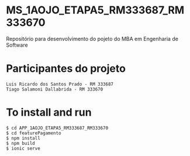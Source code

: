 # MS_1AOJO_ETAPA5_RM333687_RM333670
Repositório para desenvolvimento do pojeto do MBA em Engenharia de Software
# Participantes do projeto 
```
Luis Ricardo dos Santos Prado - RM 333687
Tiago Salamoni Dallabrida - RM 333670
```
# To install and run
```
$ cd APP_1AOJO_ETAPA5_RM333687_RM333670
$ cd featurePagamento
$ npm install
$ npm build
$ ionic serve
```